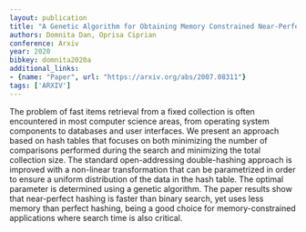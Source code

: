 ```yaml
---
layout: publication
title: "A Genetic Algorithm for Obtaining Memory Constrained Near-Perfect Hashing"
authors: Domnita Dan, Oprisa Ciprian
conference: Arxiv
year: 2020
bibkey: domnita2020a
additional_links:
- {name: "Paper", url: "https://arxiv.org/abs/2007.08311"}
tags: ['ARXIV']
---
```

The problem of fast items retrieval from a fixed collection is often encountered in most computer science areas, from operating system components to databases and user interfaces. We present an approach based on hash tables that focuses on both minimizing the number of comparisons performed during the search and minimizing the total collection size. The standard open-addressing double-hashing approach is improved with a non-linear transformation that can be parametrized in order to ensure a uniform distribution of the data in the hash table. The optimal parameter is determined using a genetic algorithm. The paper results show that near-perfect hashing is faster than binary search, yet uses less memory than perfect hashing, being a good choice for memory-constrained applications where search time is also critical.